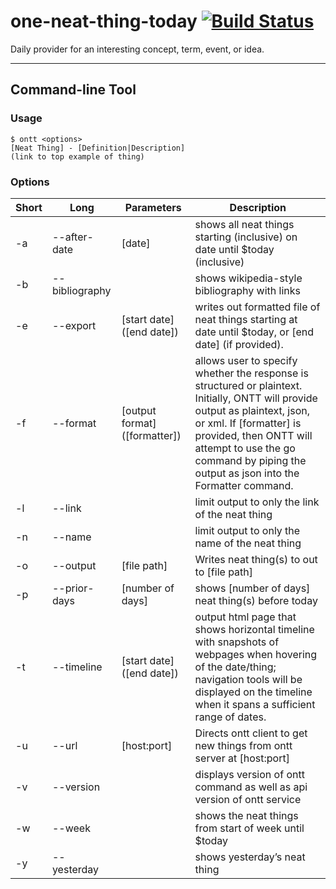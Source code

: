 # one-neat-thing-today [![Build Status](https://travis-ci.org/taothit/one-neat-thing-today.svg?branch=master)](https://travis-ci.org/taothit/one-neat-thing-today)
Daily provider for an interesting concept, term, event, or idea.
_____
## Command-line Tool

### Usage
```shell
$ ontt <options>
[Neat Thing] - [Definition|Description]
(link to top example of thing)
```

### Options
|Short |Long|Parameters|Description|
|---|---|---|---|
|-a|--after-date|[date]|shows all neat things starting (inclusive) on date until $today (inclusive) |
|-b|--bibliography| |shows wikipedia-style bibliography with links|
|-e|--export|[start date] ([end date])| writes out formatted file of neat things starting at date until $today, or [end date] (if provided).|
|-f|--format|[output format] ([formatter])|allows user to specify whether the response is structured or plaintext.  Initially, ONTT will provide output as plaintext, json, or xml. If [formatter] is provided, then ONTT will attempt to use the go command by piping the output as json into the  Formatter command.|
|-l|--link| |limit output to only the link of the neat thing|
|-n|--name| | limit output to only the name of the neat thing|
|-o|--output|[file path]|Writes neat thing(s) to out to [file path]
|-p|--prior-days| [number of days]| shows [number of days] neat thing(s) before today|
|-t|--timeline| [start date] ([end date])|output html page that shows horizontal timeline with snapshots of webpages when hovering of the date/thing; navigation tools will be displayed on the timeline when it spans a sufficient range of dates.|
|-u|--url|[host:port]|Directs ontt client to get new things from ontt server at [host:port]| 
|-v|--version| | displays version of ontt command as well as api version of ontt service|
|-w|--week| |shows the neat things from start of week until $today|
|-y|--yesterday| |shows yesterday’s neat thing|
